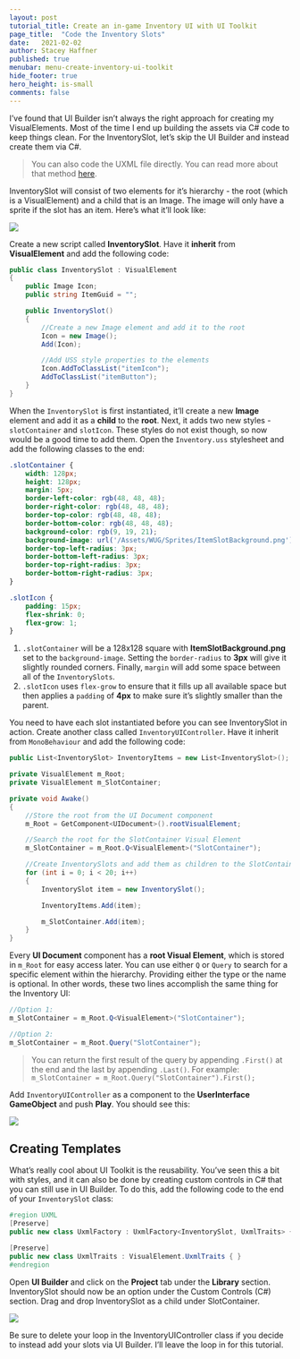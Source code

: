 ```yaml
---
layout: post
tutorial_title: Create an in-game Inventory UI with UI Toolkit
page_title:  "Code the Inventory Slots"
date:   2021-02-02
author: Stacey Haffner
published: true
menubar: menu-create-inventory-ui-toolkit
hide_footer: true
hero_height: is-small
comments: false
---
```

I’ve found that UI Builder isn’t always the right approach for creating my VisualElements. Most of the time I end up building the assets via C# code to keep things clean. For the InventorySlot, let’s skip the UI Builder and instead create them via C#. 

> You can also code the UXML file directly. You can read more about that method [here](https://docs.unity3d.com/Manual/UIE-WritingUXMLTemplate.html).

InventorySlot will consist of two elements for it’s hierarchy - the root (which is a VisualElement) and a child that is an Image. The image will only have a sprite if the slot has an item. Here’s what it’ll look like: 

![]({{page.dir}}/images/4-inventory-slot-visual.png)

Create a new script called **InventorySlot**. Have it **inherit** from **VisualElement** and add the following code:

```csharp
public class InventorySlot : VisualElement
{
    public Image Icon;
    public string ItemGuid = "";

    public InventorySlot()
    {
        //Create a new Image element and add it to the root
        Icon = new Image();
        Add(Icon);

        //Add USS style properties to the elements
        Icon.AddToClassList("itemIcon");
        AddToClassList("itemButton");
    }
}
```

When the `InventorySlot` is first instantiated, it’ll create a new **Image** element and add it as a **child** to the **root**. Next, it adds two new styles - `slotContainer` and `slotIcon`. These styles do not exist though, so now would be a good time to add them. Open the `Inventory.uss` stylesheet and add the following classes to the end:

```css
.slotContainer {
    width: 128px;
    height: 128px;
    margin: 5px;
    border-left-color: rgb(48, 48, 48);
    border-right-color: rgb(48, 48, 48);
    border-top-color: rgb(48, 48, 48);
    border-bottom-color: rgb(48, 48, 48);
    background-color: rgb(9, 19, 21);
    background-image: url('/Assets/WUG/Sprites/ItemSlotBackground.png');
    border-top-left-radius: 3px;
    border-bottom-left-radius: 3px;
    border-top-right-radius: 3px;
    border-bottom-right-radius: 3px;
}

.slotIcon {
    padding: 15px;
    flex-shrink: 0;
    flex-grow: 1;
}
```

1. `.slotContainer` will be a 128x128 square with **ItemSlotBackground.png** set to the `background-image`. Setting the `border-radius` to **3px** will give it slightly rounded corners. Finally, `margin` will add some space between all of the `InventorySlots`.
1. `.slotIcon` uses `flex-grow` to ensure that it fills up all available space but then applies a `padding` of **4px** to make sure it’s slightly smaller than the parent.

You need to have each slot instantiated before you can see InventorySlot in action. Create another class called `InventoryUIController`. Have it inherit from `MonoBehaviour` and add the following code:

```csharp
public List<InventorySlot> InventoryItems = new List<InventorySlot>();

private VisualElement m_Root;
private VisualElement m_SlotContainer;

private void Awake()
{
    //Store the root from the UI Document component
    m_Root = GetComponent<UIDocument>().rootVisualElement;

    //Search the root for the SlotContainer Visual Element
    m_SlotContainer = m_Root.Q<VisualElement>("SlotContainer");

    //Create InventorySlots and add them as children to the SlotContainer
    for (int i = 0; i < 20; i++)
    {
        InventorySlot item = new InventorySlot();

        InventoryItems.Add(item);

        m_SlotContainer.Add(item);
    }
}

```

Every **UI Document** component has a **root Visual Element**, which is stored in `m_Root` for easy access later. You can use either `Q` or `Query` to search for a specific element within the hierarchy. Providing either the type or the name is optional. In other words, these two lines accomplish the same thing for the Inventory UI:


```csharp
//Option 1:
m_SlotContainer = m_Root.Q<VisualElement>("SlotContainer");

//Option 2:
m_SlotContainer = m_Root.Query("SlotContainer");
```

> You can return the first result of the query by appending `.First()` at the end and the last by appending `.Last()`. For example: `m_SlotContainer = m_Root.Query("SlotContainer").First();`

Add `InventoryUIController` as a component to the **UserInterface GameObject** and push **Play**. You should see this:

![]({{page.dir}}/images/4-slots-run-view.png)

## Creating Templates
What’s really cool about UI Toolkit is the reusability. You’ve seen this a bit with styles, and it can also be done by creating custom controls in C# that you can still use in UI Builder. To do this, add the following code to the end of your `InventorySlot` class:

```csharp
#region UXML
[Preserve]
public new class UxmlFactory : UxmlFactory<InventorySlot, UxmlTraits> { }

[Preserve]
public new class UxmlTraits : VisualElement.UxmlTraits { }
#endregion
```

Open **UI Builder** and click on the **Project** tab under the **Library** section. InventorySlot should now be an option under the Custom Controls (C#) section. Drag and drop InventorySlot as a child under SlotContainer.

![]({{page.dir}}/images/3-runtime-loaded.png)

Be sure to delete your loop in the InventoryUIController class if you decide to instead add your slots via UI Builder. I’ll leave the loop in for this tutorial.